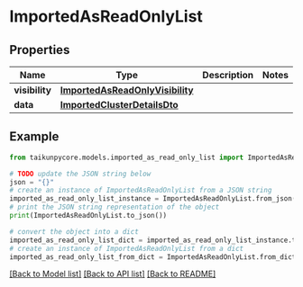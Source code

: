 # ImportedAsReadOnlyList


## Properties

Name | Type | Description | Notes
------------ | ------------- | ------------- | -------------
**visibility** | [**ImportedAsReadOnlyVisibility**](ImportedAsReadOnlyVisibility.md) |  | 
**data** | [**ImportedClusterDetailsDto**](ImportedClusterDetailsDto.md) |  | 

## Example

```python
from taikunpycore.models.imported_as_read_only_list import ImportedAsReadOnlyList

# TODO update the JSON string below
json = "{}"
# create an instance of ImportedAsReadOnlyList from a JSON string
imported_as_read_only_list_instance = ImportedAsReadOnlyList.from_json(json)
# print the JSON string representation of the object
print(ImportedAsReadOnlyList.to_json())

# convert the object into a dict
imported_as_read_only_list_dict = imported_as_read_only_list_instance.to_dict()
# create an instance of ImportedAsReadOnlyList from a dict
imported_as_read_only_list_from_dict = ImportedAsReadOnlyList.from_dict(imported_as_read_only_list_dict)
```
[[Back to Model list]](../README.md#documentation-for-models) [[Back to API list]](../README.md#documentation-for-api-endpoints) [[Back to README]](../README.md)


